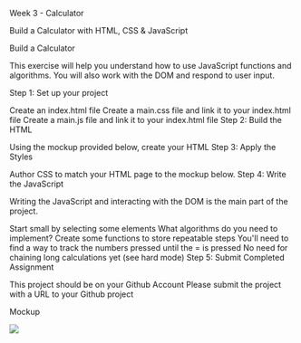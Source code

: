 Week 3 - Calculator

Build a Calculator with HTML, CSS & JavaScript

Build a Calculator

This exercise will help you understand how to use JavaScript functions and algorithms. You will also work with the DOM and respond to user input.

Step 1: Set up your project

Create an index.html file
Create a main.css file and link it to your index.html file
Create a main.js file and link it to your index.html file
Step 2: Build the HTML

Using the mockup provided below, create your HTML
Step 3: Apply the Styles

Author CSS to match your HTML page to the mockup below.
Step 4: Write the JavaScript

Writing the JavaScript and interacting with the DOM is the main part of the project.

Start small by selecting some elements
What algorithms do you need to implement?
Create some functions to store repeatable steps
You'll need to find a way to track the numbers pressed until the = is pressed
No need for chaining long calculations yet (see hard mode)
Step 5: Submit Completed Assignment

This project should be on your Github Account Please submit the project with a URL to your Github project

Mockup

<img src="https://camo.githubusercontent.com/e61f5a78b35e688d085892aea7f2891355349fba/68747470733a2f2f7469792d6c6561726e2d636f6e74656e742e73332e616d617a6f6e6177732e636f6d2f64633164383238332d63616c63756c61746f722e676966">

